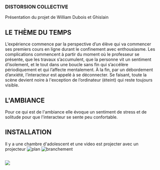 ### DISTORSION COLLECTIVE 
Présentation du projet de William Dubois et Ghislain
## LE THÈME DU TEMPS 
L’expérience commence par la perspective d’un élève qui va commencer ses premiers cours en ligne durant le confinement avec enthousiasme.
Les complications commencent à partir du moment où le professeur se présente, que les travaux s’accumulent, que la personne vit un sentiment d’isolement, et le tout dans une boucle sans fin qui s’accélère périodiquement et qui l’affecte mentalement. À la fin, par un débordement d’anxiété, l’interacteur est appelé à se déconnecter. Se faisant, toute la scène devient noire à l'exception de l’ordinateur (éteint) qui reste toujours visible.
## L'AMBIANCE 
Pour ce qui est de l'ambiance elle évoque un sentiment de stress et de solitude pour que l'interacteur se sente peu confortable. 
## INSTALLATION
Il y a une chambre d'adolescent et une video est projecter avec un projecteur
![plan](medias/photo/planV2.png)
![branchement](medias/photo/)

##







![](medias/photo/)
